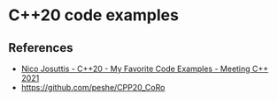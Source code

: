 # C++20 code examples

## References
* [Nico Josuttis - C++20 - My Favorite Code Examples - Meeting C++ 2021](https://www.youtube.com/watch?v=ey4pTOfdi9k)
* <https://github.com/peshe/CPP20_CoRo>
